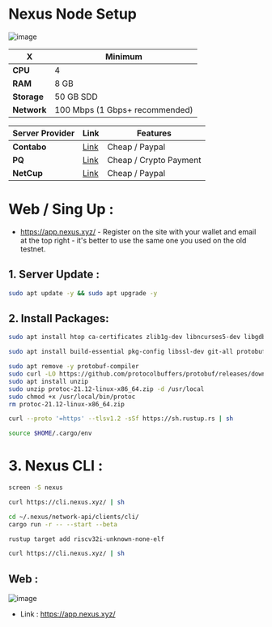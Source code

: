 # Nexus Node Setup

![image](https://github.com/user-attachments/assets/ca6aff98-5366-4775-8d69-7334fc390765)

| X        | Minimum              |
|------------------|----------------------------|
| **CPU**          | 4 |
| **RAM**          | 8 GB                     |
| **Storage**      | 50 GB SDD                   |
| **Network**      | 100 Mbps (1 Gbps+ recommended) |

| Server Provider        | Link              | Features |
|------------------|----------------------------|----------------------------|
| **Contabo**          | [Link](https://www.dpbolvw.net/click-101330552-12454592)                     | Cheap / Paypal  |
| **PQ**      | [Link](https://pq.hosting/?from=627713)                  | Cheap / Crypto Payment |
| **NetCup**          | [Link](https://www.netcup.com/en/?ref=261820) | Cheap / Paypal |

# Web / Sing Up : 

-  https://app.nexus.xyz/ - Register on the site with your wallet and email at the top right - it's better to use the same one you used on the old testnet.

## 1. Server Update : 

```bash
sudo apt update -y && sudo apt upgrade -y
```
## 2. Install Packages:

```bash
sudo apt install htop ca-certificates zlib1g-dev libncurses5-dev libgdbm-dev libnss3-dev tmux iptables curl nvme-cli git wget make jq libleveldb-dev build-essential pkg-config ncdu tar clang bsdmainutils lsb-release libssl-dev libreadline-dev libffi-dev jq gcc screen unzip lz4 -y
```

```bash
sudo apt install build-essential pkg-config libssl-dev git-all protobuf-compiler
```


```bash
sudo apt remove -y protobuf-compiler
sudo curl -LO https://github.com/protocolbuffers/protobuf/releases/download/v21.12/protoc-21.12-linux-x86_64.zip
sudo apt install unzip
sudo unzip protoc-21.12-linux-x86_64.zip -d /usr/local
sudo chmod +x /usr/local/bin/protoc
rm protoc-21.12-linux-x86_64.zip
```

```bash
curl --proto '=https' --tlsv1.2 -sSf https://sh.rustup.rs | sh
```
```bash
source $HOME/.cargo/env
```

# 3. Nexus CLI : 

```bash
screen -S nexus
```

```bash
curl https://cli.nexus.xyz/ | sh
```
```bash
cd ~/.nexus/network-api/clients/cli/
cargo run -r -- --start --beta
```
```bash
rustup target add riscv32i-unknown-none-elf
```

```bash
curl https://cli.nexus.xyz/ | sh
```

## Web : 

![image](https://github.com/user-attachments/assets/711cde21-4716-4850-a901-558f79071196)

- Link : https://app.nexus.xyz/
